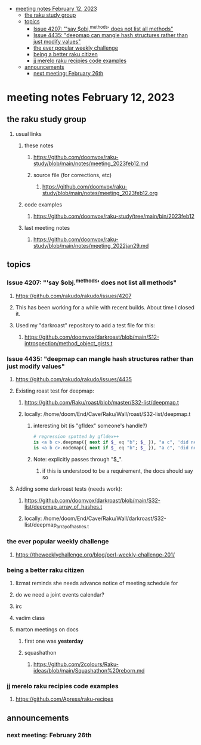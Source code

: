 - [meeting notes February 12, 2023](#orgb22e18b)
  - [the raku study group](#orgd07ba45)
  - [topics](#org1af0886)
    - [Issue 4207: "'say $obj.<sup>methods</sup>' does not list all methods"](#org1307270)
    - [Issue 4435: "deepmap can mangle hash structures rather than just modify values"](#org8064827)
    - [the ever popular weekly challenge](#orga976e82)
    - [being a better raku citizen](#orgcf502c7)
    - [jj merelo raku recipies code examples](#org0eacb5f)
  - [announcements](#orga8378d7)
    - [next meeting: February 26th](#orge40e3e0)


<a id="orgb22e18b"></a>

# meeting notes February 12, 2023


<a id="orgd07ba45"></a>

## the raku study group

1.  usual links

    1.  these notes
    
        1.  <https://github.com/doomvox/raku-study/blob/main/notes/meeting_2023feb12.md>
        
        2.  source file (for corrections, etc)
        
            1.  <https://github.com/doomvox/raku-study/blob/main/notes/meeting_2023feb12.org>
    
    2.  code examples
    
        1.  <https://github.com/doomvox/raku-study/tree/main/bin/2023feb12>
    
    3.  last meeting notes
    
        1.  <https://github.com/doomvox/raku-study/blob/main/notes/meeting_2022jan29.md>


<a id="org1af0886"></a>

## topics


<a id="org1307270"></a>

### Issue 4207: "'say $obj.<sup>methods</sup>' does not list all methods"

1.  <https://github.com/rakudo/rakudo/issues/4207>

2.  This has been working for a while with recent builds.  About time I closed it.

3.  Used my "darkroast" repository to add a test file for this:

    1.  <https://github.com/doomvox/darkroast/blob/main/S12-introspection/method_object_gists.t>


<a id="org8064827"></a>

### Issue 4435: "deepmap can mangle hash structures rather than just modify values"

1.  <https://github.com/rakudo/rakudo/issues/4435>

2.  Existing roast test for deepmap:

    1.  <https://github.com/Raku/roast/blob/master/S32-list/deepmap.t>
    
    2.  locally: /home/doom/End/Cave/Raku/Wall/roast/S32-list/deepmap.t
    
        1.  interesting bit (is "gfldex" someone's handle?)
        
            ```raku
            # regression spotted by gfldex++
            is <a b c>.deepmap({ next if $_ eq "b"; $_ }), "a c", 'did next work';
            is <a b c>.nodemap({ next if $_ eq "b"; $_ }), "a c", 'did next work';
            ```
        
        2.  Note: explicitly passes through "$\_".
        
            1.  if this is understood to be a requirement, the docs should say so

3.  Adding some darkroast tests (needs work):

    1.  <https://github.com/doomvox/darkroast/blob/main/S32-list/deepmap_array_of_hashes.t>
    
    2.  locally: /home/doom/End/Cave/Raku/Wall/darkroast/S32-list/deepmap<sub>array</sub><sub>of</sub><sub>hashes.t</sub>


<a id="orga976e82"></a>

### the ever popular weekly challenge

1.  <https://theweeklychallenge.org/blog/perl-weekly-challenge-201/>


<a id="orgcf502c7"></a>

### being a better raku citizen

1.  lizmat reminds she needs advance notice of meeting schedule for

2.  do we need a joint events calendar?

3.  irc

4.  vadim class

5.  marton meetings on docs

    1.  first one was **yesterday**
    
    2.  squashathon
    
        1.  <https://github.com/2colours/Raku-ideas/blob/main/Squashathon%20reborn.md>


<a id="org0eacb5f"></a>

### jj merelo raku recipies code examples

1.  <https://github.com/Apress/raku-recipes>


<a id="orga8378d7"></a>

## announcements


<a id="orge40e3e0"></a>

### next meeting: February 26th

